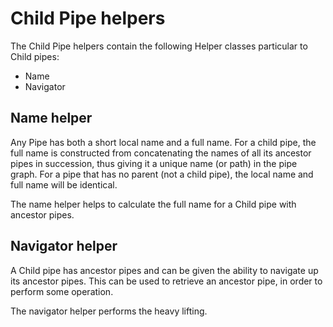 # Child Pipe helpers

The Child Pipe helpers contain the following Helper classes particular to Child pipes:

- Name
- Navigator

## Name helper

Any Pipe has both a short local name and a full name. For a child pipe, the full name is constructed
 from concatenating the names of all its ancestor pipes in succession, thus giving it a unique name (or path) in the
 pipe graph. For a pipe that has no parent (not a child pipe), the local name and full name will be identical.

The name helper helps to calculate the full name for a Child pipe with ancestor pipes.

## Navigator helper

A Child pipe has ancestor pipes and can be given the ability to navigate up its ancestor pipes.
This can be used to retrieve an ancestor pipe, in order to perform some operation.

The navigator helper performs the heavy lifting.